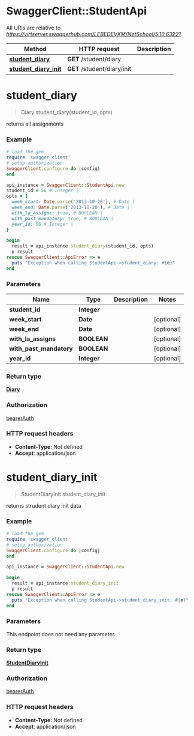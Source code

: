 # SwaggerClient::StudentApi

All URIs are relative to *https://virtserver.swaggerhub.com/LEBEDEVKM/NetSchool/5.10.63221*

Method | HTTP request | Description
------------- | ------------- | -------------
[**student_diary**](StudentApi.md#student_diary) | **GET** /student/diary | 
[**student_diary_init**](StudentApi.md#student_diary_init) | **GET** /student/diary/init | 

# **student_diary**
> Diary student_diary(student_id, opts)



returns all assignments

### Example
```ruby
# load the gem
require 'swagger_client'
# setup authorization
SwaggerClient.configure do |config|
end

api_instance = SwaggerClient::StudentApi.new
student_id = 56 # Integer | 
opts = { 
  week_start: Date.parse('2013-10-20'), # Date | 
  week_end: Date.parse('2013-10-20'), # Date | 
  with_la_assigns: true, # BOOLEAN | 
  with_past_mandatory: true, # BOOLEAN | 
  year_id: 56 # Integer | 
}

begin
  result = api_instance.student_diary(student_id, opts)
  p result
rescue SwaggerClient::ApiError => e
  puts "Exception when calling StudentApi->student_diary: #{e}"
end
```

### Parameters

Name | Type | Description  | Notes
------------- | ------------- | ------------- | -------------
 **student_id** | **Integer**|  | 
 **week_start** | **Date**|  | [optional] 
 **week_end** | **Date**|  | [optional] 
 **with_la_assigns** | **BOOLEAN**|  | [optional] 
 **with_past_mandatory** | **BOOLEAN**|  | [optional] 
 **year_id** | **Integer**|  | [optional] 

### Return type

[**Diary**](Diary.md)

### Authorization

[bearerAuth](../README.md#bearerAuth)

### HTTP request headers

 - **Content-Type**: Not defined
 - **Accept**: application/json



# **student_diary_init**
> StudentDiaryInit student_diary_init



returns strudent diary init data

### Example
```ruby
# load the gem
require 'swagger_client'
# setup authorization
SwaggerClient.configure do |config|
end

api_instance = SwaggerClient::StudentApi.new

begin
  result = api_instance.student_diary_init
  p result
rescue SwaggerClient::ApiError => e
  puts "Exception when calling StudentApi->student_diary_init: #{e}"
end
```

### Parameters
This endpoint does not need any parameter.

### Return type

[**StudentDiaryInit**](StudentDiaryInit.md)

### Authorization

[bearerAuth](../README.md#bearerAuth)

### HTTP request headers

 - **Content-Type**: Not defined
 - **Accept**: application/json



